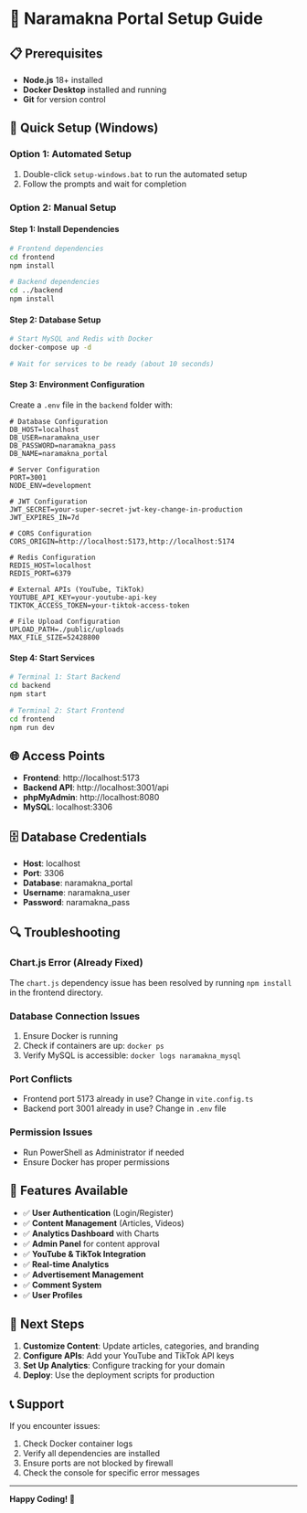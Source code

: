 # 🚀 Naramakna Portal Setup Guide

## 📋 Prerequisites

- **Node.js** 18+ installed
- **Docker Desktop** installed and running
- **Git** for version control

## 🔧 Quick Setup (Windows)

### Option 1: Automated Setup
1. Double-click `setup-windows.bat` to run the automated setup
2. Follow the prompts and wait for completion

### Option 2: Manual Setup

#### Step 1: Install Dependencies
```bash
# Frontend dependencies
cd frontend
npm install

# Backend dependencies  
cd ../backend
npm install
```

#### Step 2: Database Setup
```bash
# Start MySQL and Redis with Docker
docker-compose up -d

# Wait for services to be ready (about 10 seconds)
```

#### Step 3: Environment Configuration
Create a `.env` file in the `backend` folder with:

```env
# Database Configuration
DB_HOST=localhost
DB_USER=naramakna_user
DB_PASSWORD=naramakna_pass
DB_NAME=naramakna_portal

# Server Configuration
PORT=3001
NODE_ENV=development

# JWT Configuration
JWT_SECRET=your-super-secret-jwt-key-change-in-production
JWT_EXPIRES_IN=7d

# CORS Configuration
CORS_ORIGIN=http://localhost:5173,http://localhost:5174

# Redis Configuration
REDIS_HOST=localhost
REDIS_PORT=6379

# External APIs (YouTube, TikTok)
YOUTUBE_API_KEY=your-youtube-api-key
TIKTOK_ACCESS_TOKEN=your-tiktok-access-token

# File Upload Configuration
UPLOAD_PATH=./public/uploads
MAX_FILE_SIZE=52428800
```

#### Step 4: Start Services
```bash
# Terminal 1: Start Backend
cd backend
npm start

# Terminal 2: Start Frontend
cd frontend
npm run dev
```

## 🌐 Access Points

- **Frontend**: http://localhost:5173
- **Backend API**: http://localhost:3001/api
- **phpMyAdmin**: http://localhost:8080
- **MySQL**: localhost:3306

## 🗄️ Database Credentials

- **Host**: localhost
- **Port**: 3306
- **Database**: naramakna_portal
- **Username**: naramakna_user
- **Password**: naramakna_pass

## 🔍 Troubleshooting

### Chart.js Error (Already Fixed)
The `chart.js` dependency issue has been resolved by running `npm install` in the frontend directory.

### Database Connection Issues
1. Ensure Docker is running
2. Check if containers are up: `docker ps`
3. Verify MySQL is accessible: `docker logs naramakna_mysql`

### Port Conflicts
- Frontend port 5173 already in use? Change in `vite.config.ts`
- Backend port 3001 already in use? Change in `.env` file

### Permission Issues
- Run PowerShell as Administrator if needed
- Ensure Docker has proper permissions

## 📱 Features Available

- ✅ **User Authentication** (Login/Register)
- ✅ **Content Management** (Articles, Videos)
- ✅ **Analytics Dashboard** with Charts
- ✅ **Admin Panel** for content approval
- ✅ **YouTube & TikTok Integration**
- ✅ **Real-time Analytics**
- ✅ **Advertisement Management**
- ✅ **Comment System**
- ✅ **User Profiles**

## 🚀 Next Steps

1. **Customize Content**: Update articles, categories, and branding
2. **Configure APIs**: Add your YouTube and TikTok API keys
3. **Set Up Analytics**: Configure tracking for your domain
4. **Deploy**: Use the deployment scripts for production

## 📞 Support

If you encounter issues:
1. Check Docker container logs
2. Verify all dependencies are installed
3. Ensure ports are not blocked by firewall
4. Check the console for specific error messages

---

**Happy Coding! 🎉** 